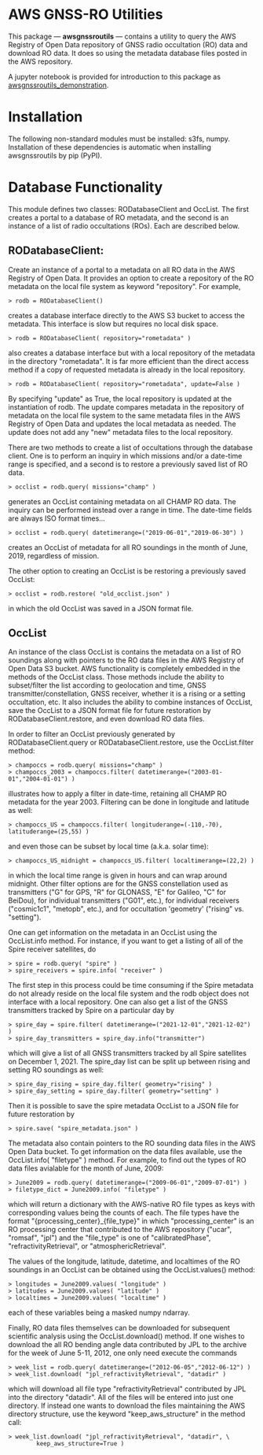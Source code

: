 # AWS GNSS-RO Utilities

This package &mdash; **awsgnssroutils** &mdash; contains a utility to 
query the AWS Registry of Open Data repository of GNSS radio occultation 
(RO) data and download RO data. It does so using the metadata database 
files posted in the AWS repository.  

A jupyter notebook is provided for introduction to this package as 
[awsgnssroutils_demonstration](https://raw.githubusercontent.com/gnss-ro/aws-opendata/master/tutorials/awsgnssroutils_demonstration.ipynb). 

# Installation

The following non-standard modules must be installed: s3fs, numpy. Installation 
of these dependencies is automatic when installing awsgnssroutils by pip (PyPI). 

# Database Functionality

This module defines two classes: RODatabaseClient and OccList. The first
creates a portal to a database of RO metadata, and the second is an instance
of a list of radio occultations (ROs). Each are described below.  

## RODatabaseClient:

Create an instance of a portal to a metadata on all RO data in the AWS
Registry of Open Data. It provides an option to create a repository of
the RO metadata on the local file system as keyword "repository". For
example,

```
> rodb = RODatabaseClient()
```

creates a database interface directly to the AWS S3 bucket to access
the metadata. This interface is slow but requires no local disk space.

```
> rodb = RODatabaseClient( repository="rometadata" )
```

also creates a database interface but with a local repository of the
metadata in the directory "rometadata".  It is far more efficient than
the direct access method if a copy of requested metadata is already in
the local repository.

```
> rodb = RODatabaseClient( repository="rometadata", update=False )
```

By specifying "update" as True, the local repository is updated at the
instantiation of rodb. The update compares metadata in the repository
of metadata on the local file system to the same metadata files in the
AWS Registry of Open Data and updates the local metadata as needed.
The update does not add any "new" metadata files to the local repository.   

There are two methods to create a list of occultations through the
database client. One is to perform an inquiry in which missions and/or
a date-time range is specified, and a second is to restore a previously
saved list of RO data.

```
> occlist = rodb.query( missions="champ" )
```

generates an OccList containing metadata on all CHAMP RO data. The inquiry
can be performed instead over a range in time. The date-time fields are
always ISO format times...

```
> occlist = rodb.query( datetimerange=("2019-06-01","2019-06-30") )
```

creates an OccList of metadata for all RO soundings in the month of June,
2019, regardless of mission.

The other option to creating an OccList is be restoring a previously
saved OccList:

```
> occlist = rodb.restore( "old_occlist.json" )
```

in which the old OccList was saved in a JSON format file.

## OccList

An instance of the class OccList is contains the metadata on a list of RO
soundings along with pointers to the RO data files in the AWS Registry of
Open Data S3 bucket. AWS functionality is completely embedded in the
methods of the OccList class. Those methods include the ability to
subset/filter the list according to geolocation and time,
GNSS transmitter/constellation, GNSS receiver, whether it is a rising or a
setting occultation, etc. It also includes the ability to combine
instances of OccList, save the OccList to a JSON format file for future
restoration by RODatabaseClient.restore, and even download RO data files.   

In order to filter an OccList previously generated by
RODatabaseClient.query or RODatabaseClient.restore, use the OccList.filter
method:

```
> champoccs = rodb.query( missions="champ" )
> champoccs_2003 = champoccs.filter( datetimerange=("2003-01-01","2004-01-01") )
```

illustrates how to apply a filter in date-time, retaining all CHAMP RO
metadata for the year 2003. Filtering can be done in longitude and latitude
as well:

```
> champoccs_US = champoccs.filter( longituderange=(-110,-70), latituderange=(25,55) )
```

and even those can be subset by local time (a.k.a. solar time):

```
> champoccs_US_midnight = champoccs_US.filter( localtimerange=(22,2) )
```

in which the local time range is given in hours and can wrap around
midnight. Other filter options are for the GNSS constellation used as
transmitters ("G" for GPS, "R" for GLONASS, "E" for Galileo, "C" for
BeiDou), for individual transmitters ("G01", etc.), for individual
receivers ("cosmic1c1", "metopb", etc.), and for occultation 'geometry'
("rising" vs. "setting").

One can get information on the metadata in an OccList using the
OccList.info method. For instance, if you want to get a listing of all of
the Spire receiver satellites, do

```
> spire = rodb.query( "spire" )
> spire_receivers = spire.info( "receiver" )
```

The first step in this process could be time consuming if the Spire
metadata do not already reside on the local file system and the rodb object
does not interface with a local repository. One can also get a list of the
GNSS transmitters tracked by Spire on a particular day by

```
> spire_day = spire.filter( datetimerange=("2021-12-01","2021-12-02") )
> spire_day_transmitters = spire_day.info("transmitter")
```

which will give a list of all GNSS transmitters tracked by all Spire
satellites on December 1, 2021. The spire\_day list can be split up between
rising and setting RO soundings as well:

```
> spire_day_rising = spire_day.filter( geometry="rising" )
> spire_day_setting = spire_day.filter( geometry="setting" )
```

Then it is possible to save the spire metadata OccList to a JSON file
for future restoration by

```
> spire.save( "spire_metadata.json" )
```

The metadata also contain pointers to the RO sounding data files in the
AWS Open Data bucket. To get information on the data files available,
use the OccList.info( "filetype" ) method. For example, to find out the
types of RO data files avialable for the month of June, 2009:

```
> June2009 = rodb.query( datetimerange=("2009-06-01","2009-07-01") )
> filetype_dict = June2009.info( "filetype" )
```

which will return a dictionary with the AWS-native RO file types as keys
with corresponding values being the counts of each. The file types have the
format "{processing\_center}\_{file\_type}" in which "processing\_center" is an
RO processing center that contributed to the AWS repository ("ucar",
"romsaf", "jpl") and the "file\_type" is one of "calibratedPhase",
"refractivityRetrieval", or "atmosphericRetrieval".

The values of the longitude, latitude, datetime, and localtimes of the RO
soundings in an OccList can be obtained using the OccList.values() method:  

```
> longitudes = June2009.values( "longitude" )  
> latitudes = June2009.values( "latitude" )  
> localtimes = June2009.values( "localtime" )  
```

each of these variables being a masked numpy ndarray.  

Finally, RO data files themselves can be downloaded for subsequent
scientific analysis using the OccList.download() method. If one wishes to
download the all RO bending angle data contributed by JPL to the archive
for the week of June 5-11, 2012, one only need execute the commands

```
> week_list = rodb.query( datetimerange=("2012-06-05","2012-06-12") )
> week_list.download( "jpl_refractivityRetrieval", "datadir" )
```

which will download all file type "refractivityRetrieval" contributed by
JPL into the directory "datadir". All of the files will be entered into
just one directory. If instead one wants to download the files maintaining
the AWS directory structure, use the keyword "keep\_aws\_structure" in the
method call:

```
> week_list.download( "jpl_refractivityRetrieval", "datadir", \
        keep_aws_structure=True )
```
